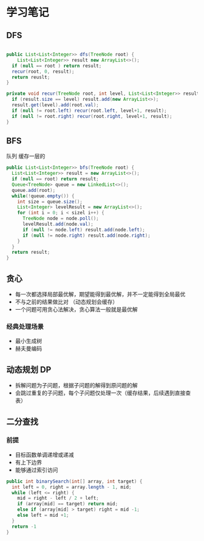 # 学习笔记

## DFS
```java

public List<List<Integer>> dfs(TreeNode root) {
	List<List<Integer>> result new ArrayList<>();
  if (null == root ) return result;
  recur(root, 0, result);
  return reuslt;
}

private void recur(TreeNode root, int level, List<List<Integer>> result) {
  if (result.size == level) result.add(new ArrayList<>);
  result.get(level).add(root.val);
  if (null != root.left) recur(root.left, level+1, result);
  if (null != root.right) recur(root.right, level+1, result);
}

```

## BFS

队列 缓存一层的  

```java
public List<List<Integer>> bfs(TreeNode root) {
  List<List<Integer>> result = new ArrayList<>();
  if (null == root) return result;
  Queue<TreeNode> queue = new LinkedList<>();
  queue.add(root);
  while(!queue.empty()) {
    int size = queue.size();
    List<Integer> levelResult = new ArrayList<>();
    for (int i = 0; i < sizel i++) {
      TreeNode node = node.poll();
      levelResult.add(node.val);
      if (null != node.left) result.add(node.left);
      if (null != node.right) result.add(node.right);
    }
  }
  return result;
}
```

## 贪心

- 每一次都选择局部最优解，期望能得到最优解，并不一定能得到全局最优
- 不与之前的结果做比对 （动态规划会缓存）
- 一个问题可用贪心法解决，贪心算法一般就是最优解

### 经典处理场景

- 最小生成树
- 赫夫曼编码

## 动态规划 DP

- 拆解问题为子问题，根据子问题的解得到原问题的解
- 会跳过重复的子问题，每个子问题仅处理一次（缓存结果，后续遇到直接查表）



## 二分查找

### 前提

- 目标函数单调递增或递减
- 有上下边界
- 能够通过索引访问

```java
public int binarySearch(int[] array, int target) {
  int left = 0, right = array.length - 1, mid;
  while (left <= right) {
    mid = right - left / 2 + left;
    if (array[mid] == target) return mid;
    else if (array[mid] > target) right = mid -1;
    else left = mid +1;
  }
  return -1
}
```

